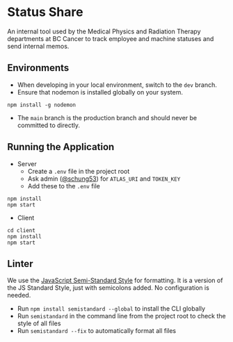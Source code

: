 # Status Share
An internal tool used by the Medical Physics and Radiation Therapy departments at BC Cancer to track employee and machine statuses and send internal memos.

## Environments
- When developing in your local environment, switch to the `dev` branch.
- Ensure that nodemon is installed globally on your system.
```
npm install -g nodemon
```
- The `main` branch is the production branch and should never be committed to directly. 

## Running the Application
- Server
  - Create a `.env` file in the project root
  - Ask admin ([@schung53](https://www.github.com/schung53)) for `ATLAS_URI` and `TOKEN_KEY`
  - Add these to the `.env` file
```
npm install
npm start
```
- Client
```
cd client
npm install
npm start
```

## Linter
We use the [JavaScript Semi-Standard Style](https://www.npmjs.com/package/semistandard) for formatting. It is a version of the JS Standard Style, just with semicolons added. No configuration is needed.
- Run `npm install semistandard --global` to install the CLI globally
- Run `semistandard` in the command line from the project root to check the style of all files
- Run `semistandard --fix` to automatically format all files
